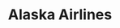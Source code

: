 ---
facebook: https://facebook.com/alaskaairlines
instagram: https://instagram.com/alaskaair
logohandle: alaskaair
sort: alaskaair
title: Alaska Airlines
twitter: https://x.com/alaskaair
website: https://www.alaskaair.com/
wikipedia: https://en.wikipedia.org/wiki/Alaska_Airlines
youtube: https://youtube.com/user/AlaskaAirVids/?lid=footer:youtube
---